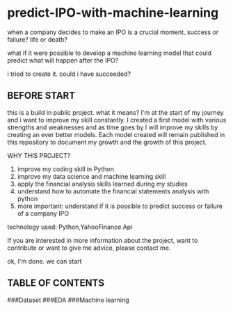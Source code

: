 # predict-IPO-with-machine-learning

when a company decides to make an IPO is a crucial moment.
success or failure? life or death?

what if it were possible to develop a machine learning model that could predict what will happen after the IPO?

i tried to create it. could i have succeeded?

## BEFORE START

this is a build in public project.
what it means?
I'm at the start of my journey and i want to improve my skill constantly.
I created a first model with various strengths and weaknesses and as time goes by I will improve my skills by creating an ever better models.
Each model created will remain published in this repository to document my growth and the growth of this project.

WHY THIS PROJECT?

1. improve my coding skill in Python
2. improve my data science and machine learning skill
3. apply the financial analysis skills learned during my studies
4. understand how to automate the  financial statements analysis with python
5. more important: understand if it is possible to predict success or failure of a company IPO

technology used: Python,YahooFinance Api

If you are interested in more information about the project, want to contribute or want to give me advice, please contact me.

ok, I'm done. we can start

## TABLE OF CONTENTS
###Dataset
###EDA
###Machine learning

